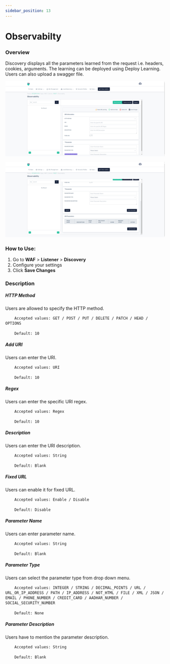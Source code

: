 ```yaml
---
sidebar_position: 13
---
```


# Observabilty 

### Overview 
Discovery displays all the parameters learned from the request i.e. headers, cookies, arguments. The learning can be deployed using Deploy Learning. Users can also upload a swagger file.

![Discovery](/img/waf/v8/docs/observabilty1.png)

![Discovery](/img/waf/v8/docs/observabilty2.png)
### How to Use:
1. Go to **WAF** > **Listener** > **Discovery**
2. Configure your settings
3. Click **Save Changes**

###  Description

##### **HTTP Method**

Users are allowed to specify the HTTP method.

```
    Accepted values: GET / POST / PUT / DELETE / PATCH / HEAD / OPTIONS

    Default: 10 
```


##### **Add URI**

Users can enter the URI.

```
    Accepted values: URI

    Default: 10 
```


##### **Regex**

Users can enter the specific URI regex.

```
    Accepted values: Regex

    Default: 10 
```


##### **Description**

Users can enter the URI description.

```
    Accepted values: String

    Default: Blank 
```


##### **Fixed URL**

Users can enable it for fixed URL.

```
    Accepted values: Enable / Disable

    Default: Disable 
```


##### **Parameter Name**

Users can enter parameter name.

```
    Accepted values: String

    Default: Blank 
```


##### **Parameter Type**

Users can select the parameter type from drop down menu.

```
    Accepted values: INTEGER / STRING / DECIMAL_POINTS / URL / URL_OR_IP_ADDRESS / PATH / IP_ADDRESS / NOT_HTML / FILE / XML / JSON / EMAIL / PHONE_NUMBER / CREDIT_CARD / AADHAR_NUMBER / SOCIAL_SECURITY_NUMBER

    Default: None
```


##### **Parameter Description**

Users have to mention the parameter description.

```
    Accepted values: String

    Default: Blank
```

